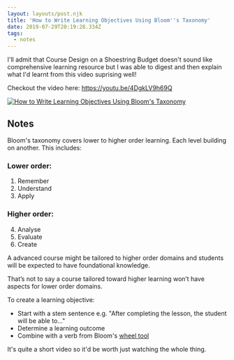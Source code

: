 ```yaml
---
layout: layouts/post.njk
title: 'How to Write Learning Objectives Using Bloom''s Taxonomy'
date: 2019-07-29T20:19:28.334Z
tags:
  - notes
---
```

I'll admit that Course Design on a Shoestring Budget doesn't sound like comprehensive learning resource but I was able to digest and then explain what I'd learnt from this video suprising well!

Checkout the video here: https://youtu.be/4DgkLV9h69Q

[![How to Write Learning Objectives Using Bloom's Taxonomy](https://img.youtube.com/vi/4DgkLV9h69Q/0.jpg)](https://www.youtube.com/watch?v=4DgkLV9h69Q "How to Write Learning Objectives Using Bloom's Taxonomy")


## Notes


Bloom's taxonomy covers lower to higher order learning. Each level building on another. This includes:

### Lower order: 

1. Remember
2. Understand
3. Apply

### Higher order:

4. Analyse
5. Evaluate
6. Create

A advanced course might be tailored to higher order domains and students will be expected to have foundational knowledge.

That’s not to say a course tailored toward higher learning won’t have aspects for lower order domains.

To create a learning objective:

* Start with a stem sentence e.g. "After completing the lesson, the student will be able to..."
* Determine a learning outcome
* Combine with a verb from Bloom's [wheel tool](https://ep.jhu.edu/files/ep-blooms-wheel.pdf)

It's quite a short video so it'd be worth just watching the whole thing.




